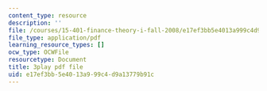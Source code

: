 ```yaml
---
content_type: resource
description: ''
file: /courses/15-401-finance-theory-i-fall-2008/e17ef3bb5e4013a999c4d9a13779b91c_yrmqYNvvIzs.pdf
file_type: application/pdf
learning_resource_types: []
ocw_type: OCWFile
resourcetype: Document
title: 3play pdf file
uid: e17ef3bb-5e40-13a9-99c4-d9a13779b91c
---
```

